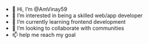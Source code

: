 - 👋 Hi, I’m @AmVinay59
- 👀 I’m interested in being a skilled web/app developer 
- 🌱 I’m currently learning frontend development
- 💞️ I’m looking to collaborate with communities 
- 📫 help me reach my goal

<!---
AmVinay59/AmVinay59 is a ✨ special ✨ repository because its `README.md` (this file) appears on your GitHub profile.
You can click the Preview link to take a look at your changes.
--->
